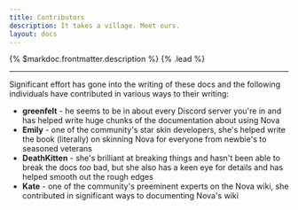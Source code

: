 ```yaml
---
title: Contributors
description: It takes a village. Meet ours.
layout: docs
---
```


{% $markdoc.frontmatter.description %} {% .lead %}

---

Significant effort has gone into the writing of these docs and the following individuals have contributed in various ways to their writing:

- **greenfelt** - he seems to be in about every Discord server you're in and has helped write huge chunks of the documentation about using Nova
- **Emily** - one of the community's star skin developers, she's helped write the book (literally) on skinning Nova for everyone from newbie's to seasoned veterans
- **DeathKitten** - she's brilliant at breaking things and hasn't been able to break the docs *too* bad, but she also has a keen eye for details and has helped smooth out the rough edges
- **Kate** - one of the community's preeminent experts on the Nova wiki, she contributed in significant ways to documenting Nova's wiki
